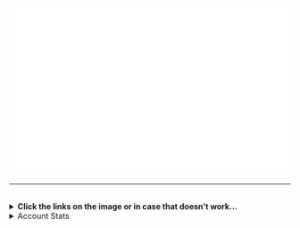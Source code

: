<div width="100%">
<img width="850px" height="300px" src="https://raw.githubusercontent.com/Thomashighbaugh/Thomashighbaugh/master/banner.svg" />

  <br />
  <hr />
  <br />
<details>
<summary> <b>Click the links on the image or in case that doesn't work... </b></summary>
<br/>

<a href="https://thomasleonhighbaugh.me"> <img width="200px" src="portfolio-button.svg" alt="Portfolio"/> </a> 
<a href="https://resume-thomas-leon-highbaugh.vercel.app/" > <img width="200px" src="resume.svg" alt="Resume"> </a> 
<a href="https://biolink-delta.vercel.app"> <img width="200px" float="right" src="contact_button.svg" alt="contact button"/></a>



  <br />
  <hr />
  <br />
  </details>
  
  <details>
    <summary>Account Stats</summary>
      <img src="https://raw.githubusercontent.com/Thomashighbaugh/github-stats/master/generated/overview.svg#gh-dark-mode-only" alt="user stats"/>
    <img src="https://raw.githubusercontent.com/Thomashighbaugh/github-stats/master/generated/languages.svg#gh-dark-mode-only" alt="user stats" />
  </details>
